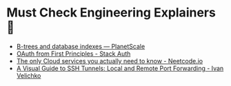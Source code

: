 # Must Check Engineering Explainers 🚀

- [B-trees and database indexes — PlanetScale](https://planetscale.com/blog/btrees-and-database-indexes)
- [OAuth from First Principles - Stack Auth](https://stack-auth.com/blog/oauth-from-first-principles)
- [The only Cloud services you actually need to know - Neetcode.io](https://www.youtube.com/watch?v=gcfB8iIPtbY)
- [A Visual Guide to SSH Tunnels: Local and Remote Port Forwarding - Ivan Velichko](https://iximiuz.com/en/posts/ssh-tunnels/)
